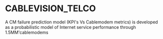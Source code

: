 # CABLEVISION_TELCO
A CM failure prediction model (KPI's Vs Cablemodem metrics) is developed as a probabilistic model of Internet service performance through 1.5MM'cablemodems
